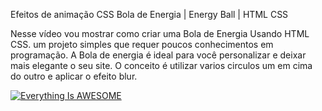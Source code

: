 Efeitos de animação CSS Bola de Energia | Energy Ball | HTML CSS


Nesse vídeo vou mostrar como criar uma Bola de Energia Usando HTML CSS.
um projeto simples que requer poucos conhecimentos em programação.
A Bola de energia  é ideal para você personalizar e deixar mais elegante o seu site.
O conceito é utilizar varios circulos um em cima do outro e aplicar o efeito blur. 

[![Everything Is AWESOME](https://img.youtube.com/vi/kMlCs4eXCic/0.jpg)](https://youtu.be/kMlCs4eXCic "Everything Is AWESOME")
